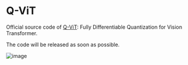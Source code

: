 # Q-ViT
Official source code of [Q-ViT](https://arxiv.org/abs/2201.07703): Fully Differentiable Quantization for Vision Transformer.

The code will be released as soon as possible.

![image](https://user-images.githubusercontent.com/44015820/160067238-73b0cbbc-af8b-4797-a4f3-903adf8448f2.png)

